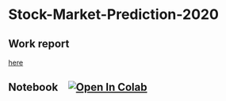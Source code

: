 # Stock-Market-Prediction-2020

## Work report
[here](https://github.com/MatteoBettini/Stock-Market-Prediction-2020/blob/main/Stock_market_prediction_report.pdf)

## Notebook &ensp; [![Open In Colab](https://colab.research.google.com/assets/colab-badge.svg)](https://colab.research.google.com/github/MatteoBettini/Stock-Market-Prediction-2020/blob/main/notebooks/FInal%20assignment.ipynb)
